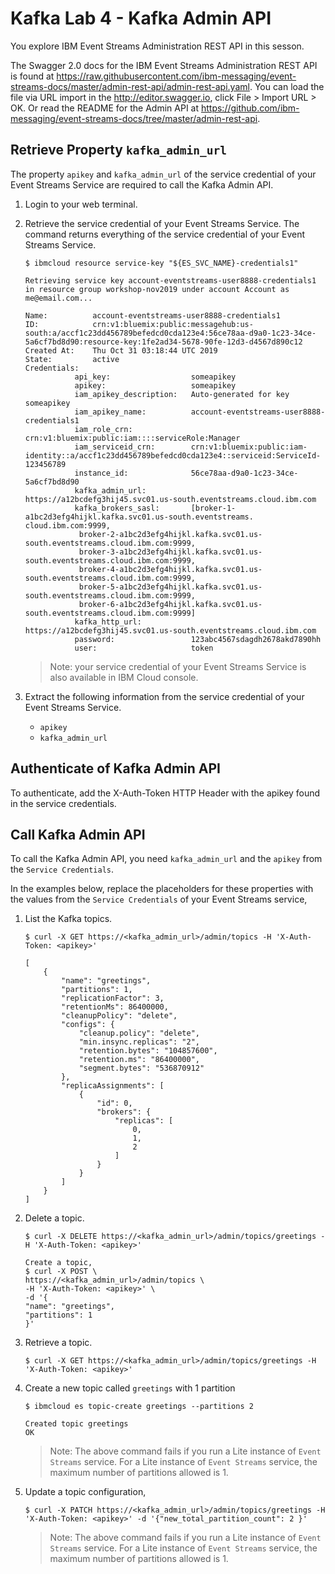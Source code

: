 # Kafka Lab 4 - Kafka Admin API

You explore IBM Event Streams Administration REST API in this sesson.

The Swagger 2.0 docs for the IBM Event Streams Administration REST API is found at https://raw.githubusercontent.com/ibm-messaging/event-streams-docs/master/admin-rest-api/admin-rest-api.yaml. You can load the file via URL import in the http://editor.swagger.io, click File > Import URL > OK. Or read the README for the Admin API at https://github.com/ibm-messaging/event-streams-docs/tree/master/admin-rest-api.


## Retrieve Property `kafka_admin_url`

The property `apikey` and `kafka_admin_url` of the service credential of your Event Streams Service are required to call the Kafka Admin API.

1. Login to your web terminal.

1. Retrieve the service credential of your Event Streams Service. The command returns everything of the service credential of your Event Streams Service.

	```shell
	$ ibmcloud resource service-key "${ES_SVC_NAME}-credentials1"

	Retrieving service key account-eventstreams-user8888-credentials1 in resource group workshop-nov2019 under account Account as me@email.com...
                  
	Name:          account-eventstreams-user8888-credentials1   
	ID:            crn:v1:bluemix:public:messagehub:us-south:a/accf1c23dd456789befedcd0cda123e4:56ce78aa-d9a0-1c23-34ce-5a6cf7bd8d90:resource-key:1fe2ad34-5678-90fe-12d3-d4567d890c12   
	Created At:    Thu Oct 31 03:18:44 UTC 2019   
	State:         active   
	Credentials:                                   
               api_key:                  someapikey      
               apikey:                   someapikey      
               iam_apikey_description:   Auto-generated for key someapikey     
               iam_apikey_name:          account-eventstreams-user8888-credentials1      
               iam_role_crn:             crn:v1:bluemix:public:iam::::serviceRole:Manager      
               iam_serviceid_crn:        crn:v1:bluemix:public:iam-identity::a/accf1c23dd456789befedcd0cda123e4::serviceid:ServiceId-123456789      
               instance_id:              56ce78aa-d9a0-1c23-34ce-5a6cf7bd8d90      
               kafka_admin_url:          https://a12bcdefg3hij45.svc01.us-south.eventstreams.cloud.ibm.com      
               kafka_brokers_sasl:       [broker-1-a1bc2d3efg4hijkl.kafka.svc01.us-south.eventstreams. cloud.ibm.com:9999,
				broker-2-a1bc2d3efg4hijkl.kafka.svc01.us-south.eventstreams.cloud.ibm.com:9999,
				broker-3-a1bc2d3efg4hijkl.kafka.svc01.us-south.eventstreams.cloud.ibm.com:9999,
				broker-4-a1bc2d3efg4hijkl.kafka.svc01.us-south.eventstreams.cloud.ibm.com:9999,
				broker-5-a1bc2d3efg4hijkl.kafka.svc01.us-south.eventstreams.cloud.ibm.com:9999,
				broker-6-a1bc2d3efg4hijkl.kafka.svc01.us-south.eventstreams.cloud.ibm.com:9999]      
               kafka_http_url:           https://a12bcdefg3hij45.svc01.us-south.eventstreams.cloud.ibm.com      
               password:                 123abc4567sdagdh2678akd7890hh      
               user:                     token 
	```

	> Note: your service credential of your Event Streams Service is also available in IBM Cloud console.

1. Extract the following information from the service credential of your Event Streams Service.
	* `apikey`
	* `kafka_admin_url`


## Authenticate of Kafka Admin API

To authenticate, add the X-Auth-Token HTTP Header with the apikey found in the service credentials.


## Call Kafka Admin API

To call the Kafka Admin API, you need `kafka_admin_url` and the `apikey` from the `Service Credentials`. 

In the examples below, replace the placeholders for these properties with the values from the `Service Credentials` of your Event Streams service,

1. List the Kafka topics.
  
	```console
	$ curl -X GET https://<kafka_admin_url>/admin/topics -H 'X-Auth-Token: <apikey>'

	[
		{
			"name": "greetings",
			"partitions": 1,
			"replicationFactor": 3,
			"retentionMs": 86400000,
			"cleanupPolicy": "delete",
			"configs": {
				"cleanup.policy": "delete",
				"min.insync.replicas": "2",
				"retention.bytes": "104857600",
				"retention.ms": "86400000",
				"segment.bytes": "536870912"
			},
			"replicaAssignments": [
				{
					"id": 0,
					"brokers": {
						"replicas": [
							0,
							1,
							2
						]
					}
				}
			]
		}
	]
	```

1. Delete a topic.
  
	```console
	$ curl -X DELETE https://<kafka_admin_url>/admin/topics/greetings -H 'X-Auth-Token: <apikey>'

	Create a topic,
	$ curl -X POST \
	https://<kafka_admin_url>/admin/topics \
	-H 'X-Auth-Token: <apikey>' \
	-d '{
	"name": "greetings",
	"partitions": 1
	}'
	```

1. Retrieve a topic.

	```console
	$ curl -X GET https://<kafka_admin_url>/admin/topics/greetings -H 'X-Auth-Token: <apikey>'
	```

1. Create a new topic called `greetings` with 1 partition

	```console
	$ ibmcloud es topic-create greetings --partitions 2

	Created topic greetings
	OK
	```

	> Note: The above command fails if you run a Lite instance of `Event Streams` service. For a Lite instance of `Event Streams` service, the maximum number of partitions allowed is 1.

1. Update a topic configuration,

	```console
	$ curl -X PATCH https://<kafka_admin_url>/admin/topics/greetings -H 'X-Auth-Token: <apikey>' -d '{"new_total_partition_count": 2 }'
	```

	> Note: The above command fails if you run a Lite instance of `Event Streams` service. For a Lite instance of `Event Streams` service, the maximum number of partitions allowed is 1.


